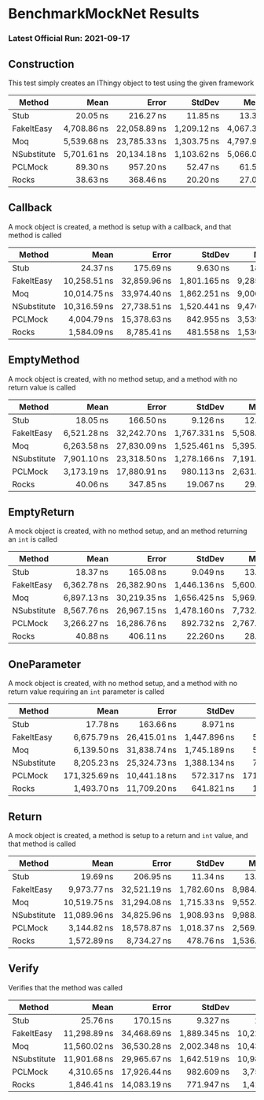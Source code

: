 # BenchmarkMockNet Results 

### Latest Official Run: 2021-09-17

<!--
Replace " ns" (case sensistive) with " ns"
-->

## Construction

This test simply creates an IThingy object to test using the given framework

|      Method |        Mean |        Error |      StdDev |      Median |  Ratio | RatioSD |  Gen 0 |  Gen 1 | Allocated |
|------------ |------------:|-------------:|------------:|------------:|-------:|--------:|-------:|-------:|----------:|
|        Stub |    20.05 ns |    216.27 ns |    11.85 ns |    13.37 ns |   1.00 |    0.00 |      - |      - |      24 B |
|  FakeItEasy | 4,708.86 ns | 22,058.89 ns | 1,209.12 ns | 4,067.39 ns | 262.76 |   70.89 | 0.1600 | 0.0100 |   3,180 B |
|         Moq | 5,539.68 ns | 23,785.33 ns | 1,303.75 ns | 4,797.94 ns | 311.24 |   88.86 | 0.1300 |      - |   2,496 B |
| NSubstitute | 5,701.61 ns | 20,134.18 ns | 1,103.62 ns | 5,066.07 ns | 324.56 |  102.13 | 0.2800 |      - |   5,392 B |
|     PCLMock |    89.30 ns |    957.20 ns |    52.47 ns |    61.59 ns |   4.46 |    0.14 |      - |      - |     144 B |
|       Rocks |    38.63 ns |    368.46 ns |    20.20 ns |    27.01 ns |   1.97 |    0.12 |      - |      - |      48 B |

## Callback

A mock object is created, a method is setup with a callback, and that method is called

|      Method |         Mean |        Error |       StdDev |      Median |  Ratio | RatioSD |  Gen 0 |  Gen 1 | Allocated |
|------------ |-------------:|-------------:|-------------:|------------:|-------:|--------:|-------:|-------:|----------:|
|        Stub |     24.37 ns |    175.69 ns |     9.630 ns |    18.83 ns |   1.00 |    0.00 |      - |      - |      24 B |
|  FakeItEasy | 10,258.51 ns | 32,859.96 ns | 1,801.165 ns | 9,285.59 ns | 442.54 |   82.34 | 0.2800 | 0.0100 |   5,392 B |
|         Moq | 10,014.75 ns | 33,974.40 ns | 1,862.251 ns | 9,006.81 ns | 431.02 |   76.60 | 0.2300 |      - |   4,424 B |
| NSubstitute | 10,316.59 ns | 27,738.51 ns | 1,520.441 ns | 9,470.56 ns | 447.83 |   93.30 | 0.3800 |      - |   7,128 B |
|     PCLMock |  4,004.79 ns | 15,378.63 ns |   842.955 ns | 3,539.88 ns | 171.41 |   27.01 | 0.1100 |      - |   2,072 B |
|       Rocks |  1,584.09 ns |  8,785.41 ns |   481.558 ns | 1,530.05 ns |  66.80 |   12.66 | 0.0600 |      - |   1,200 B |

## EmptyMethod

A mock object is created, with no method setup, and a method with no return value is called

|      Method |        Mean |        Error |       StdDev |      Median |  Ratio | RatioSD |  Gen 0 |  Gen 1 | Allocated |
|------------ |------------:|-------------:|-------------:|------------:|-------:|--------:|-------:|-------:|----------:|
|        Stub |    18.05 ns |    166.50 ns |     9.126 ns |    12.86 ns |   1.00 |    0.00 |      - |      - |      24 B |
|  FakeItEasy | 6,521.28 ns | 32,242.70 ns | 1,767.331 ns | 5,508.29 ns | 386.65 |   75.54 | 0.2100 | 0.0100 |   4,083 B |
|         Moq | 6,263.58 ns | 27,830.09 ns | 1,525.461 ns | 5,395.06 ns | 374.24 |   81.11 | 0.1400 |      - |   2,760 B |
| NSubstitute | 7,901.10 ns | 23,318.50 ns | 1,278.166 ns | 7,191.83 ns | 482.84 |  134.26 | 0.3200 |      - |   6,096 B |
|     PCLMock | 3,173.19 ns | 17,880.91 ns |   980.113 ns | 2,631.24 ns | 186.15 |   30.98 | 0.1000 |      - |   1,872 B |
|       Rocks |    40.06 ns |    347.85 ns |    19.067 ns |    29.51 ns |   2.24 |    0.06 |      - |      - |      48 B |

## EmptyReturn

A mock object is created, with no method setup, and an method returning an `int` is called

|      Method |        Mean |        Error |       StdDev |      Median |  Ratio | RatioSD |  Gen 0 |  Gen 1 | Allocated |
|------------ |------------:|-------------:|-------------:|------------:|-------:|--------:|-------:|-------:|----------:|
|        Stub |    18.37 ns |    165.08 ns |     9.049 ns |    13.26 ns |   1.00 |    0.00 |      - |      - |      24 B |
|  FakeItEasy | 6,362.78 ns | 26,382.90 ns | 1,446.136 ns | 5,600.13 ns | 373.22 |   82.41 | 0.2100 | 0.0100 |   4,132 B |
|         Moq | 6,897.13 ns | 30,219.35 ns | 1,656.425 ns | 5,969.83 ns | 403.10 |   84.61 | 0.1400 |      - |   2,784 B |
| NSubstitute | 8,567.76 ns | 26,967.15 ns | 1,478.160 ns | 7,732.07 ns | 509.94 |  132.95 | 0.3200 |      - |   6,096 B |
|     PCLMock | 3,266.27 ns | 16,286.76 ns |   892.732 ns | 2,767.60 ns | 189.16 |   34.71 | 0.1000 |      - |   1,912 B |
|       Rocks |    40.88 ns |    406.11 ns |    22.260 ns |    28.16 ns |   2.19 |    0.10 |      - |      - |      48 B |

## OneParameter

A mock object is created, with no method setup, and a method with no return value requiring an `int` parameter is called

|      Method |          Mean |        Error |       StdDev |        Median |     Ratio |  RatioSD |  Gen 0 |  Gen 1 |  Gen 2 | Allocated |
|------------ |--------------:|-------------:|-------------:|--------------:|----------:|---------:|-------:|-------:|-------:|----------:|
|        Stub |      17.78 ns |    163.66 ns |     8.971 ns |      12.65 ns |      1.00 |     0.00 |      - |      - |      - |      24 B |
|  FakeItEasy |   6,675.79 ns | 26,415.01 ns | 1,447.896 ns |   5,873.73 ns |    408.00 |    96.50 | 0.2200 | 0.0100 |      - |   4,220 B |
|         Moq |   6,139.50 ns | 31,838.74 ns | 1,745.189 ns |   5,141.73 ns |    368.24 |    67.93 | 0.1400 |      - |      - |   2,792 B |
| NSubstitute |   8,205.23 ns | 25,324.73 ns | 1,388.134 ns |   7,544.83 ns |    508.21 |   139.10 | 0.3200 |      - |      - |   6,128 B |
|     PCLMock | 171,325.69 ns | 10,441.18 ns |   572.317 ns | 171,042.21 ns | 11,088.04 | 4,308.81 | 0.5600 | 0.2800 | 0.0500 |  10,600 B |
|       Rocks |   1,493.70 ns | 11,709.20 ns |   641.821 ns |   1,136.39 ns |     85.92 |     5.66 | 0.0600 |      - |      - |   1,256 B |

## Return

A mock object is created, a method is setup to a return and `int` value, and that method is called

|      Method |         Mean |        Error |      StdDev |      Median |  Ratio | RatioSD |  Gen 0 |  Gen 1 | Allocated |
|------------ |-------------:|-------------:|------------:|------------:|-------:|--------:|-------:|-------:|----------:|
|        Stub |     19.69 ns |    206.95 ns |    11.34 ns |    13.23 ns |   1.00 |    0.00 |      - |      - |      24 B |
|  FakeItEasy |  9,973.77 ns | 32,521.19 ns | 1,782.60 ns | 8,984.04 ns | 576.08 |  181.12 | 0.2700 | 0.0100 |   5,199 B |
|         Moq | 10,519.75 ns | 31,294.08 ns | 1,715.33 ns | 9,552.62 ns | 610.51 |  198.58 | 0.2200 |      - |   4,264 B |
| NSubstitute | 11,089.96 ns | 34,825.96 ns | 1,908.93 ns | 9,988.37 ns | 641.84 |  204.78 | 0.4200 | 0.0100 |   7,888 B |
|     PCLMock |  3,144.82 ns | 18,578.87 ns | 1,018.37 ns | 2,569.28 ns | 173.64 |   36.25 | 0.1000 |      - |   1,912 B |
|       Rocks |  1,572.89 ns |  8,734.27 ns |   478.76 ns | 1,536.99 ns |  88.18 |   26.68 | 0.0500 |      - |   1,120 B |

## Verify

Verifies that the method was called

|      Method |         Mean |        Error |       StdDev |       Median |  Ratio | RatioSD |  Gen 0 |  Gen 1 | Allocated |
|------------ |-------------:|-------------:|-------------:|-------------:|-------:|--------:|-------:|-------:|----------:|
|        Stub |     25.76 ns |    170.15 ns |     9.327 ns |     20.45 ns |   1.00 |    0.00 |      - |      - |      24 B |
|  FakeItEasy | 11,298.89 ns | 34,468.69 ns | 1,889.345 ns | 10,221.01 ns | 456.93 |   76.20 | 0.3000 | 0.0100 |   5,778 B |
|         Moq | 11,560.02 ns | 36,530.28 ns | 2,002.348 ns | 10,436.21 ns | 466.91 |   75.52 | 0.2300 |      - |   4,480 B |
| NSubstitute | 11,901.68 ns | 29,965.67 ns | 1,642.519 ns | 10,986.54 ns | 484.21 |   92.33 | 0.4100 |      - |   7,696 B |
|     PCLMock |  4,310.65 ns | 17,926.44 ns |   982.609 ns |  3,758.42 ns | 172.14 |   20.00 | 0.1400 |      - |   2,736 B |
|       Rocks |  1,846.41 ns | 14,083.19 ns |   771.947 ns |  1,411.44 ns |  70.80 |    3.66 | 0.0600 |      - |   1,296 B |
